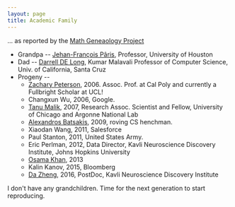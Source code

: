 ```yaml
---
layout: page
title: Academic Family
---
```


... as reported by the [Math Geneaology Project](https://www.genealogy.math.ndsu.nodak.edu/id.php?id=10797)
  * Grandpa -- [Jehan-François Pâris](http://www2.cs.uh.edu/~paris/),  Professor, University of Houston
  * Dad -- [Darrell DE Long](https://users.soe.ucsc.edu/~darrell/), Kumar Malavali Professor of Computer Science, Univ. of California, Santa Cruz
  * Progeny --
    - [Zachary Peterson](http://znjp.com/), 2006. Assoc. Prof. at Cal Poly and currently a Fullbright Scholar at UCL! 
    - Changxun Wu, 2006, Google.
    - [Tanu Malik](http://web.ci.uchicago.edu/~tanum/), 2007, Research Assoc. Scientist and Fellow, University of Chicago and Argonne National Lab
    - [Alexandros Batsakis](), 2009, roving CS henchman.
    - Xiaodan Wang, 2011, Salesforce
    - Paul Stanton, 2011, United States Army.
    - Eric Perlman, 2012, Data Director, Kavli Neuroscience Discovery Institute, Johns Hopkins University
    - [Osama Khan](http://www.cs.jhu.edu/~okhan/), 2013
    - Kalin Kanov, 2015, Bloomberg
    - [Da Zheng](http://www.cs.jhu.edu/~zhengda/), 2016, PostDoc, Kavli Neuroscience Discovery Institute

I don't have any grandchildren.  Time for the next generation to start reproducing.

